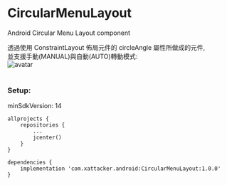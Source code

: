 # CircularMenuLayout
Android Circular Menu Layout component

透過使用 ConstraintLayout 佈局元件的 circleAngle 屬性所做成的元件,<br>
並支援手動(MANUAL)與自動(AUTO)轉動模式:<br>
![avatar](/rm_res/cut1.gif)<br><br>


### Setup:

minSdkVersion: 14

``` 
allprojects {
    repositories {
        ...
        jcenter()
    }
}

dependencies {
    implementation 'com.xattacker.android:CircularMenuLayout:1.0.0'
}
``` 
